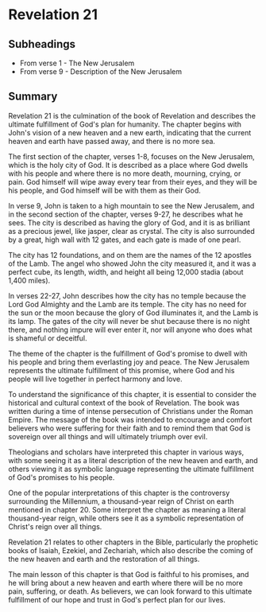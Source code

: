 # Revelation 21

## Subheadings

* From verse 1 - The New Jerusalem
* From verse 9 - Description of the New Jerusalem

## Summary

Revelation 21 is the culmination of the book of Revelation and describes the ultimate fulfillment of God's plan for humanity. The chapter begins with John's vision of a new heaven and a new earth, indicating that the current heaven and earth have passed away, and there is no more sea.

The first section of the chapter, verses 1-8, focuses on the New Jerusalem, which is the holy city of God. It is described as a place where God dwells with his people and where there is no more death, mourning, crying, or pain. God himself will wipe away every tear from their eyes, and they will be his people, and God himself will be with them as their God.

In verse 9, John is taken to a high mountain to see the New Jerusalem, and in the second section of the chapter, verses 9-27, he describes what he sees. The city is described as having the glory of God, and it is as brilliant as a precious jewel, like jasper, clear as crystal. The city is also surrounded by a great, high wall with 12 gates, and each gate is made of one pearl.

The city has 12 foundations, and on them are the names of the 12 apostles of the Lamb. The angel who showed John the city measured it, and it was a perfect cube, its length, width, and height all being 12,000 stadia (about 1,400 miles).

In verses 22-27, John describes how the city has no temple because the Lord God Almighty and the Lamb are its temple. The city has no need for the sun or the moon because the glory of God illuminates it, and the Lamb is its lamp. The gates of the city will never be shut because there is no night there, and nothing impure will ever enter it, nor will anyone who does what is shameful or deceitful.

The theme of the chapter is the fulfillment of God's promise to dwell with his people and bring them everlasting joy and peace. The New Jerusalem represents the ultimate fulfillment of this promise, where God and his people will live together in perfect harmony and love.

To understand the significance of this chapter, it is essential to consider the historical and cultural context of the book of Revelation. The book was written during a time of intense persecution of Christians under the Roman Empire. The message of the book was intended to encourage and comfort believers who were suffering for their faith and to remind them that God is sovereign over all things and will ultimately triumph over evil.

Theologians and scholars have interpreted this chapter in various ways, with some seeing it as a literal description of the new heaven and earth, and others viewing it as symbolic language representing the ultimate fulfillment of God's promises to his people.

One of the popular interpretations of this chapter is the controversy surrounding the Millennium, a thousand-year reign of Christ on earth mentioned in chapter 20. Some interpret the chapter as meaning a literal thousand-year reign, while others see it as a symbolic representation of Christ's reign over all things.

Revelation 21 relates to other chapters in the Bible, particularly the prophetic books of Isaiah, Ezekiel, and Zechariah, which also describe the coming of the new heaven and earth and the restoration of all things.

The main lesson of this chapter is that God is faithful to his promises, and he will bring about a new heaven and earth where there will be no more pain, suffering, or death. As believers, we can look forward to this ultimate fulfillment of our hope and trust in God's perfect plan for our lives.